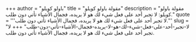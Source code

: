 +++
author = "باولو كويلو"
title = "مقولة باولو كويلو"
description = "مقولة باولو كويلو: لا تجبر أحد على فعل شيء لك هو لا يريده، فجمال الأشياء تأتي دون طلب."
quote = '''لا تجبر أحد على فعل شيء لك هو لا يريده، فجمال الأشياء تأتي دون طلب.'''
slug = "لا-تجبر-أحد-على-فعل-شيء-لك-هو-لا-يريده-فجمال-الأشياء-تأتي-دون-طلب"
+++
لا تجبر أحد على فعل شيء لك هو لا يريده، فجمال الأشياء تأتي دون طلب.
